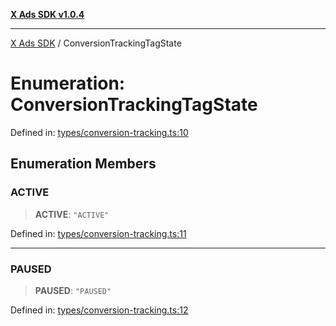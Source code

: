 [**X Ads SDK v1.0.4**](../README.md)

***

[X Ads SDK](../globals.md) / ConversionTrackingTagState

# Enumeration: ConversionTrackingTagState

Defined in: [types/conversion-tracking.ts:10](https://github.com/kage1020/x-ads-sdk/blob/main/src/types/conversion-tracking.ts#L10)

## Enumeration Members

### ACTIVE

> **ACTIVE**: `"ACTIVE"`

Defined in: [types/conversion-tracking.ts:11](https://github.com/kage1020/x-ads-sdk/blob/main/src/types/conversion-tracking.ts#L11)

***

### PAUSED

> **PAUSED**: `"PAUSED"`

Defined in: [types/conversion-tracking.ts:12](https://github.com/kage1020/x-ads-sdk/blob/main/src/types/conversion-tracking.ts#L12)
